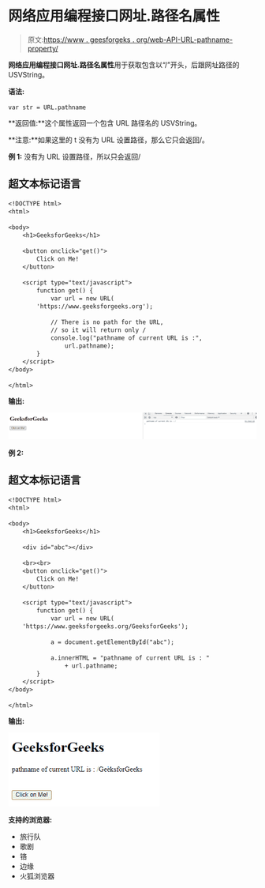 # 网络应用编程接口网址.路径名属性

> 原文:[https://www . geesforgeks . org/web-API-URL-pathname-property/](https://www.geeksforgeeks.org/web-api-url-pathname-property/)

**网络应用编程接口网址.路径名属性**用于获取包含以“/”开头，后跟网址路径的 USVString。

**语法:**

```htmlhtml
var str = URL.pathname

```

**返回值:**这个属性返回一个包含 URL 路径名的 USVString。

**注意:**如果这里的 t 没有为 URL 设置路径，那么它只会返回/。

**例 1:** 没有为 URL 设置路径，所以只会返回/

## 超文本标记语言

```htmlhtml
<!DOCTYPE html>
<html>

<body>
    <h1>GeeksforGeeks</h1>

    <button onclick="get()">
        Click on Me!
    </button>

    <script type="text/javascript">
        function get() {
            var url = new URL(
        'https://www.geeksforgeeks.org');

            // There is no path for the URL,
            // so it will return only /
            console.log("pathname of current URL is :",
                url.pathname);
        }
    </script>
</body>

</html>
```

**输出:**

![](img/24f9079d004adafd816619fa1e0b65b2.png)

**例 2:**

## 超文本标记语言

```htmlhtml
<!DOCTYPE html>
<html>

<body>
    <h1>GeeksforGeeks</h1>

    <div id="abc"></div>

    <br><br>
    <button onclick="get()">
        Click on Me!
    </button>

    <script type="text/javascript">
        function get() {
            var url = new URL(
    'https://www.geeksforgeeks.org/GeeksforGeeks');

            a = document.getElementById("abc");

            a.innerHTML = "pathname of current URL is : "
                + url.pathname;
        }
    </script>
</body>

</html>
```

**输出:**

![](img/fca9889e0196a48669d54201acd8ba09.png)

**支持的浏览器:**

*   旅行队
*   歌剧
*   铬
*   边缘
*   火狐浏览器